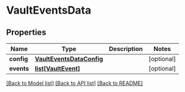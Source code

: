 # VaultEventsData

## Properties
Name | Type | Description | Notes
------------ | ------------- | ------------- | -------------
**config** | [**VaultEventsDataConfig**](VaultEventsDataConfig.md) |  | [optional] 
**events** | [**list[VaultEvent]**](VaultEvent.md) |  | [optional] 

[[Back to Model list]](../README.md#documentation-for-models) [[Back to API list]](../README.md#documentation-for-api-endpoints) [[Back to README]](../README.md)


